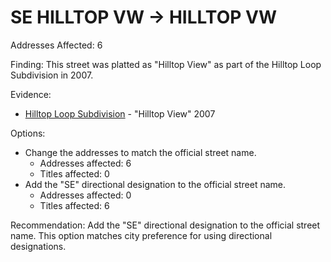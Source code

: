 # SE HILLTOP VW -> HILLTOP VW

Addresses Affected: 6

Finding: This street was platted as "Hilltop View" as part of the Hilltop Loop Subdivision in 2007.

Evidence:

- [Hilltop Loop Subdivision](https://www.grantspassoregon.gov/DocumentCenter/View/31798/HILLTOP-LOOP-SUBDIVISION?bidId=) - "Hilltop View" 2007

Options:

- Change the addresses to match the official street name.
  - Addresses affected: 6
  - Titles affected: 0
- Add the "SE" directional designation to the official street name.
  - Addresses affected: 0
  - Titles affected: 6

Recommendation: Add the "SE" directional designation to the official street name. This option matches city preference for using directional designations.
